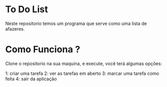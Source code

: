 # To Do List

Neste repositorio temos um programa que serve como uma lista de afazeres. 

# Como Funciona ? 

Clone o repositorio na sua maquina, e execute, você terá algumas opções:

1: criar uma tarefa 
2: ver as tarefas em aberto 
3: marcar uma tarefa como feita
4: sair da aplicação 



